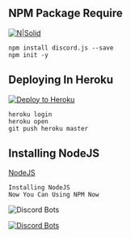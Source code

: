 ## NPM Package Require

[![N|Solid](https://nodei.co/npm/dblapi.js.png?downloads=true&stars=true)](https://www.npmjs.org/package/dblapi.js)

```
npm install discord.js --save
npm init -y
```

## Deploying In Heroku

[![Deploy to Heroku](https://www.herokucdn.com/deploy/button.png)](https://heroku.com/deploy)

```
heroku login
heroku open
git push heroku master
```

## Installing NodeJS

[NodeJS](https://www.nodejs.org/en/)
```
Installing NodeJS
Now You Can Using NPM Now
```

![Discord Bots](https://discordbots.org/api/widget/owner/519330418642911237.svg)

[![Discord Bots](https://discordbots.org/api/widget/519330418642911237.svg)](https://discordbots.org/bot/519330418642911237)
